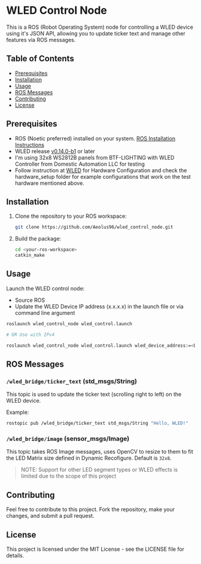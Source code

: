 # WLED Control Node

This is a ROS (Robot Operating System) node for controlling a WLED device using it's JSON API, allowing you to update ticker text and manage other features via ROS messages.

## Table of Contents

- [Prerequisites](#prerequisites)
- [Installation](#installation)
- [Usage](#usage)
- [ROS Messages](#ros-messages)
- [Contributing](#contributing)
- [License](#license)

## Prerequisites

- ROS (Noetic preferred) installed on your system. [ROS Installation Instructions](http://wiki.ros.org/ROS/Installation)
- WLED release [v0.14.0-b1](https://github.com/Aircoookie/WLED/releases/tag/v0.14.0-b1) or later
- I'm using 32x8 WS2812B panels from BTF-LIGHTING with WLED Controller from Domestic Automation LLC for testing
- Follow instruction at [WLED](https://kno.wled.ge/) for Hardware Configuration and check the hardware_setup folder for example configurations that work on the test hardware mentioned above.

## Installation

1. Clone the repository to your ROS workspace:

    ```bash
    git clone https://github.com/Aeolus96/wled_control_node.git
    ```

2. Build the package:

    ```bash
    cd <your-ros-workspace>
    catkin_make
    ```

## Usage

Launch the WLED control node:

- Source ROS
- Update the WLED Device IP address (x.x.x.x) in the launch file or via command line argument

```bash
roslaunch wled_control_node wled_control.launch

# OR Use with IPv4

roslaunch wled_control_node wled_control.launch wled_device_address:=<Device-IP>
```

## ROS Messages

### `/wled_bridge/ticker_text` (std_msgs/String)

This topic is used to update the ticker text (scrolling right to left) on the WLED device.

Example:

```bash
rostopic pub /wled_bridge/ticker_text std_msgs/String "Hello, WLED!"
```

### `/wled_bridge/image` (sensor_msgs/Image)

This topic takes ROS Image messages, uses OpenCV to resize to them to fit the LED Matrix size defined in Dynamic Recofigure. Default is `32x8`.
> NOTE: Support for other LED segment types or WLED effects is limited due to the scope of this project

## Contributing

Feel free to contribute to this project. Fork the repository, make your changes, and submit a pull request.

## License

This project is licensed under the MIT License - see the LICENSE file for details.
